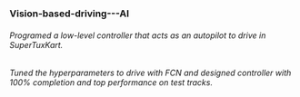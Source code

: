 ### Vision-based-driving---AI
###### Programed a low-level controller that acts as an autopilot to drive in SuperTuxKart. 
###### Tuned the hyperparameters to drive with FCN and designed controller with 100% completion and top performance on test tracks.

